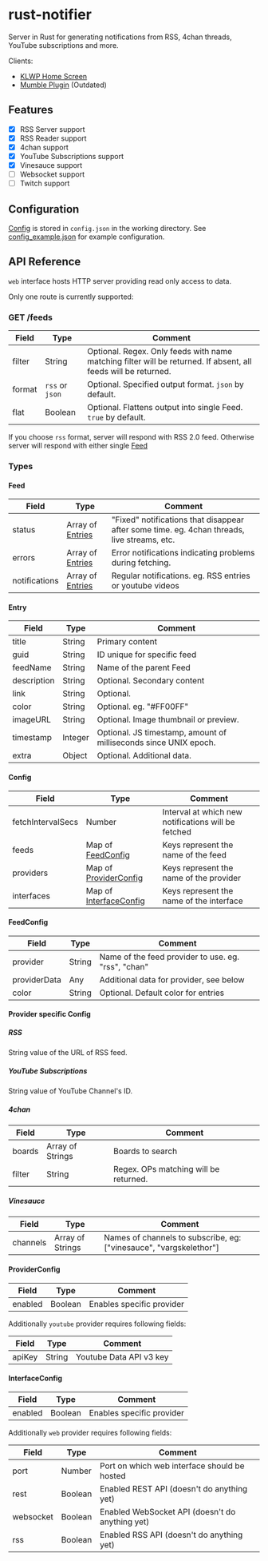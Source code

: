 # rust-notifier
Server in Rust for generating notifications from RSS, 4chan threads, YouTube subscriptions and more.

Clients:
- [KLWP Home Screen](https://github.com/funmaker/home-screen)
- [Mumble Plugin](https://github.com/Luksor/mumo-notifier) (Outdated)

## Features
- [X] RSS Server support
- [X] RSS Reader support
- [X] 4chan support
- [X] YouTube Subscriptions support
- [X] Vinesauce support
- [ ] Websocket support
- [ ] Twitch support

## Configuration

[Config](#Config) is stored in `config.json` in the working directory.
See [config_example.json](config_example.json) for example configuration.

## API Reference

`web` interface hosts HTTP server providing read only access to data.

Only one route is currently supported:

### GET /feeds

| Field   | Type   | Comment |
| ------- | ------ | ------- |
| filter  | String | Optional. Regex. Only feeds with name matching filter will be returned. If absent, all feeds will be returned. |
| format  | `rss` or `json` | Optional. Specified output format. `json` by default. |
| flat    | Boolean | Optional. Flattens output into single Feed. `true` by default. |

If you choose `rss` format, server will respond with RSS 2.0 feed.
Otherwise server will respond with either single [Feed](#Feed)

### Types
#### Feed
| Field   | Type   | Comment |
| ------- | ------ | ------- |
| status  | Array of [Entries](#Entry) | "Fixed" notifications that disappear after some time. eg. 4chan threads, live streams, etc. |
| errors  | Array of [Entries](#Entry) | Error notifications indicating problems during fetching. |
| notifications | Array of [Entries](#Entry) | Regular notifications. eg. RSS entries or youtube videos |

#### Entry
| Field   | Type   | Comment |
| ------- | ------ | ------- |
| title   | String | Primary content |
| guid    | String | ID unique for specific feed |
| feedName | String | Name of the parent Feed |
| description | String | Optional. Secondary content |
| link | String | Optional. |
| color | String | Optional. eg. "#FF00FF" |
| imageURL | String | Optional. Image thumbnail or preview. |
| timestamp | Integer | Optional. JS timestamp, amount of milliseconds since UNIX epoch. |
| extra | Object | Optional. Additional data. |

#### Config
| Field   | Type   | Comment |
| ------- | ------ | ------- |
| fetchIntervalSecs | Number | Interval at which new notifications will be fetched |
| feeds | Map of [FeedConfig](#FeedConfig) | Keys represent the name of the feed |
| providers | Map of [ProviderConfig](#ProviderConfig) | Keys represent the name of the provider |
| interfaces | Map of [InterfaceConfig](#InterfaceConfig) | Keys represent the name of the interface |

#### FeedConfig
| Field   | Type   | Comment |
| ------- | ------ | ------- |
| provider | String | Name of the feed provider to use. eg. "rss", "chan" |
| providerData | Any | Additional data for provider, see below |
| color | String | Optional. Default color for entries |

#### Provider specific Config
##### RSS
String value of the URL of RSS feed.

##### YouTube Subscriptions
String value of YouTube Channel's ID.

##### 4chan
| Field   | Type   | Comment |
| ------- | ------ | ------- |
| boards  | Array of Strings | Boards to search |
| filter | String | Regex. OPs matching will be returned. |

##### Vinesauce
| Field   | Type   | Comment |
| ------- | ------ | ------- |
| channels  | Array of Strings | Names of channels to subscribe, eg: ["vinesauce", "vargskelethor"] |

#### ProviderConfig
| Field   | Type   | Comment |
| ------- | ------ | ------- |
| enabled  | Boolean | Enables specific provider |

Additionally `youtube` provider requires following fields:

| Field   | Type   | Comment |
| ------- | ------ | ------- |
| apiKey  | String | Youtube Data API v3 key |

#### InterfaceConfig
| Field   | Type   | Comment |
| ------- | ------ | ------- |
| enabled  | Boolean | Enables specific provider |

Additionally `web` provider requires following fields:

| Field   | Type   | Comment |
| ------- | ------ | ------- |
| port    | Number | Port on which web interface should be hosted |
| rest    | Boolean | Enabled REST API (doesn't do anything yet) |
| websocket | Boolean | Enabled WebSocket API (doesn't do anything yet) |
| rss     | Boolean | Enabled RSS API (doesn't do anything yet) |

